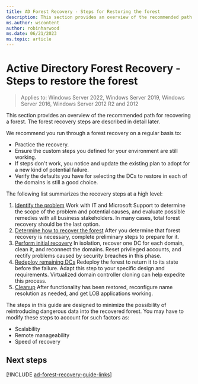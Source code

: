 ```yaml
---
title: AD Forest Recovery - Steps for Restoring the forest
description: This section provides an overview of the recommended path for recovering a forest. The forest recovery steps are described in detail later.
ms.author: wscontent
author: robinharwood
ms.date: 06/21/2023
ms.topic: article
---
```


# Active Directory Forest Recovery - Steps to restore the forest

> Applies to: Windows Server 2022, Windows Server 2019, Windows Server 2016, Windows Server 2012 R2 and 2012

This section provides an overview of the recommended path for recovering a forest. The forest recovery steps are described in detail later.

We recommend you run through a forest recovery on a regular basis to:

- Practice the recovery.
- Ensure the custom steps you defined for your environment are still working.
- If steps don't work, you notice and update the existing plan to adopt for a new kind of potential failure.
- Verify the defaults you have for selecting the DCs to restore in each of the domains is still a good choice.

The following list summarizes the recovery steps at a high level:

1. [Identify the problem](ad-forest-recovery-identify-the-problem.md)
    Work with IT and Microsoft Support to determine the scope of the problem and
    potential causes, and evaluate possible remedies with all business
    stakeholders. In many cases, total forest recovery should be the last option.
1. [Determine how to recover the forest](ad-forest-recovery-determine-how-to-recover.md)
    After you determine that forest recovery is necessary, complete preliminary
    steps to prepare for it.
1. [Perform initial recovery](ad-forest-recovery-perform-initial-recovery.md)
    In isolation, recover one DC for each domain, clean it, and reconnect the
    domains. Reset privileged accounts, and rectify problems caused by security
    breaches in this phase.
1. [Redeploy remaining DCs](ad-forest-recovery-restore-additional-dcs.md)
    Redeploy the forest to return it to its state before the failure. Adapt this step to your specific design and requirements. Virtualized domain controller cloning can help expedite this process.
1. [Cleanup](ad-forest-recovery-cleanup.md)
    After functionality has been restored, reconfigure name resolution as
    needed, and get LOB applications working.

The steps in this guide are designed to minimize the possibility of
reintroducing dangerous data into the recovered forest. You may have to modify
these steps to account for such factors as:

- Scalability
- Remote manageability
- Speed of recovery

## Next steps

[!INCLUDE [ad-forest-recovery-guide-links](includes/ad-forest-recovery-guide-links.md)]
